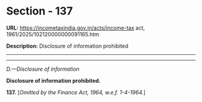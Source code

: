 # Section - 137

**URL:** https://incometaxindia.gov.in/acts/income-tax act, 1961/2025/102120000000091165.htm

**Description:** Disclosure of information prohibited

---

****

_D.—Disclosure of information_

**Disclosure of information prohibited.**

**137.** [_Omitted by the Finance Act, 1964, w.e.f. 1-4-1964._]